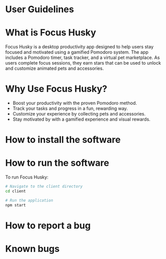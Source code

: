 # User Guidelines

# What is Focus Husky
Focus Husky is a desktop productivity app designed to help users stay focused and motivated using a gamified Pomodoro system. The app includes a Pomodoro timer, task tracker, and a virtual pet marketplace. As users complete focus sessions, they earn stars that can be used to unlock and customize animated pets and accessories.

# Why Use Focus Husky?
- Boost your productivity with the proven Pomodoro method.
- Track your tasks and progress in a fun, rewarding way.
- Customize your experience by collecting pets and accessories.
- Stay motivated by with a gamified experience and visual rewards.

# How to install the software

# How to run the software
To run Focus Husky: 

```bash
# Navigate to the client directory
cd client

# Run the application
npm start
```

# How to report a bug

# Known bugs